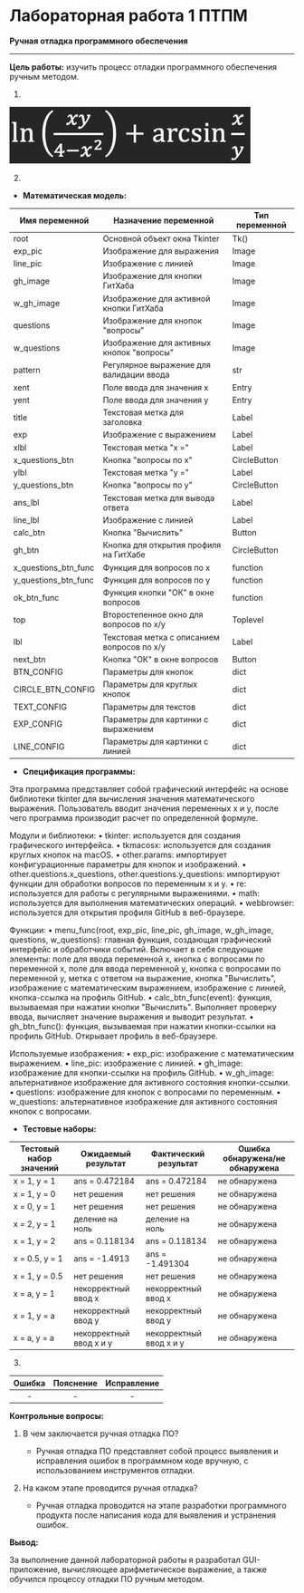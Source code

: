 # Лабораторная работа 1 ПТПМ

**Ручная отладка программного обеспечения**

___

**Цель работы:** изучить процесс отладки программного обеспечения ручным методом.

1.
![Математическое выражение](other/pics/expression.png)

2.
- **Математическая модель:**

| Имя переменной       | Назначение переменной                       | Тип переменной |
|----------------------|---------------------------------------------|----------------|
| root                 | Основной объект окна Tkinter                | Tk()           |
| exp_pic              | Изображение для выражения                   | Image          |
| line_pic             | Изображение с линией                        | Image          |
| gh_image             | Изображение для кнопки ГитХаба              | Image          |
| w_gh_image           | Изображение для активной кнопки ГитХаба     | Image          |
| questions            | Изображение для кнопок "вопросы"            | Image          |
| w_questions          | Изображение для активных кнопок "вопросы"   | Image          |
| pattern              | Регулярное выражение для валидации ввода    | str            |
| xent                 | Поле ввода для значения x                   | Entry          |
| yent                 | Поле ввода для значения y                   | Entry          |
| title                | Текстовая метка для заголовка               | Label          |
| exp                  | Изображение с выражением                    | Label          |
| xlbl                 | Текстовая метка "x ="                       | Label          |
| x_questions_btn      | Кнопка "вопросы по x"                       | CircleButton   |
| ylbl                 | Текстовая метка "y ="                       | Label          |
| y_questions_btn      | Кнопка "вопросы по y"                       | CircleButton   |
| ans_lbl              | Текстовая метка для вывода ответа           | Label          |
| line_lbl             | Изображение с линией                        | Label          |
| calc_btn             | Кнопка "Вычислить"                          | Button         |
| gh_btn               | Кнопка для открытия профиля на ГитХабе      | CircleButton   |
| x_questions_btn_func | Функция для вопросов по x                   | function       |
| y_questions_btn_func | Функция для вопросов по y                   | function       |
| ok_btn_func          | Функция кнопки "ОК" в окне вопросов         | function       |
| top                  | Второстепенное окно для вопросов по x/y     | Toplevel       |
| lbl                  | Текстовая метка с описанием вопросов по x/y | Label          |
| next_btn             | Кнопка "ОК" в окне вопросов                 | Button         |
| BTN_CONFIG           | Параметры для кнопок                        | dict           |
| CIRCLE_BTN_CONFIG    | Параметры для круглых кнопок                | dict           |
| TEXT_CONFIG          | Параметры для текстов                       | dict           |
| EXP_CONFIG           | Параметры для картинки с выражением         | dict           |
| LINE_CONFIG          | Параметры для картинки с линией             | dict           |

- **Спецификация программы:**

Эта программа представляет собой графический интерфейс на основе библиотеки tkinter для вычисления значения математического выражения. Пользователь вводит значения переменных x и y, после чего программа производит расчет по определенной формуле.

Модули и библиотеки:
• tkinter: используется для создания графического интерфейса.
• tkmacosx: используется для создания круглых кнопок на macOS.
• other.params: импортирует конфигурационные параметры для кнопок и изображений.
• other.questions.x_questions, other.questions.y_questions: импортируют функции для обработки вопросов по переменным x и y.
• re: используется для работы с регулярными выражениями.
• math: используется для выполнения математических операций.
• webbrowser: используется для открытия профиля GitHub в веб-браузере.

Функции:
• menu_func(root, exp_pic, line_pic, gh_image, w_gh_image, questions, w_questions): главная функция, создающая графический интерфейс и обработчики событий. Включает в себя следующие элементы: поле для ввода переменной x, кнопка с вопросами по переменной x, поле для ввода переменной y, кнопка с вопросами по переменной y, метка с ответом на выражение, кнопка "Вычислить", изображение с математическим выражением, изображение с линией, кнопка-ссылка на профиль GitHub.
• calc_btn_func(event): функция, вызываемая при нажатии кнопки "Вычислить". Выполняет проверку ввода, вычисляет значение выражения и выводит результат.
• gh_btn_func(): функция, вызываемая при нажатии кнопки-ссылки на профиль GitHub. Открывает профиль в веб-браузере.

Используемые изображения:
• exp_pic: изображение с математическим выражением.
• line_pic: изображение с линией.
• gh_image: изображение для кнопки-ссылки на профиль GitHub.
• w_gh_image: альтернативное изображение для активного состояния кнопки-ссылки.
• questions: изображение для кнопок с вопросами по переменным.
• w_questions: альтернативное изображение для активного состояния кнопок с вопросами.

- **Тестовые наборы:**

| Тестовый набор значений | Ожидаемый результат     | Фактический результат   | Ошибка обнаружена/не обнаружена |
|-------------------------|-------------------------|-------------------------|---------------------------------|
| x = 1, y = 1            | ans = 0.472184          | ans = 0.472184          | не обнаружена                   |
| x = 1, y = 0            | нет решения             | нет решения             | не обнаружена                   |
| x = 0, y = 1            | нет решения             | нет решения             | не обнаружена                   |
| x = 2, y = 1            | деление на ноль         | деление на ноль         | не обнаружена                   |
| x = 1, y = 2            | ans = 0.118134          | ans = 0.118134          | не обнаружена                   |
| x = 0.5, y = 1          | ans = -1.4913           | ans = -1.491304         | не обнаружена                   |
| x = 1, y = 0.5          | нет решения             | нет решения             | не обнаружена                   |
| x = а, y = 1            | некорректный ввод х     | некорректный ввод х     | не обнаружена                   |
| x = 1, y = а            | некорректный ввод у     | некорректный ввод у     | не обнаружена                   |
| x = а, y = а            | некорректный ввод х и у | некорректный ввод х и у | не обнаружена                   |

3.
|  Ошибка   |  Пояснение  |  Исправление  |
|:---------:|:-----------:|:-------------:|
|     -     |      -      |       -       |

**Контрольные вопросы:**

1. В чем заключается ручная отладка ПО?
   - Ручная отладка ПО представляет собой процесс выявления и исправления ошибок в программном коде вручную, с использованием инструментов отладки.

2. На каком этапе проводится ручная отладка?
   - Ручная отладка проводится на этапе разработки программного продукта после написания кода для выявления и устранения ошибок.

**Вывод:**

За выполнение данной лабораторной работы я разработал GUI-приложение, вычисляющее арифметическое выражение, а также обучился процессу отладки ПО ручным методом.